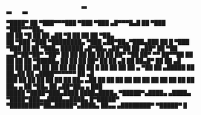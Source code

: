                                 ▄▄                                             ▄▄    ▄▄                                                                               
   ▀████▀                       ██                      ▀███▀▀▀███           ▀███  ▀███      ▄█▀▀▀█▄█ ██                 ▀███          ▀███▀▀▀██▄                     
     ██                                                   ██    ▀█             ██    ██     ▄██    ▀█ ██                   ██            ██    ▀██▄                   
     ██ ▀███  ▀███ ▀████████▄ ▀███   ▄██▀██▄▀███▄███      ██   █ ▀███  ▀███    ██    ██     ▀███▄   ██████ ▄█▀██▄  ▄██▀██  ██  ▄██▀      ██     ▀██ ▄▄█▀██▀██▀   ▀██▀ 
     ██   ██    ██   ██    ██   ██  ██▀   ▀██ ██▀ ▀▀      ██▀▀██   ██    ██    ██    ██       ▀█████▄ ██  ██   ██ ██▀  ██  ██ ▄█         ██      ██▄█▀   ██ ██   ▄█   
     ██   ██    ██   ██    ██   ██  ██     ██ ██          ██   █   ██    ██    ██    ██     ▄     ▀██ ██   ▄█████ ██       ██▄██         ██     ▄████▀▀▀▀▀▀  ██ ▄█    
███  ██   ██    ██   ██    ██   ██  ██▄   ▄██ ██          ██       ██    ██    ██    ██     ██     ██ ██  ██   ██ ██▄    ▄ ██ ▀██▄       ██    ▄██▀██▄    ▄   ███     
 █████    ▀████▀███▄████  ████▄████▄ ▀█████▀▄████▄      ▄████▄     ▀████▀███▄▄████▄▄████▄   █▀█████▀  ▀████████▀██▄█████▀▄████▄ ██▄▄   ▄████████▀   ▀█████▀    █      
                                                                                                                                                                      
                                                                                                                                                                      
